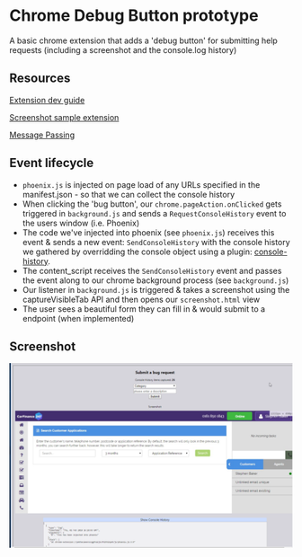 # Chrome Debug Button prototype

A basic chrome extension that adds a 'debug button' for submitting help requests (including a screenshot and the console.log history)


## Resources 

[Extension dev guide](https://developer.chrome.com/extensions/devguide)

[Screenshot sample extension](https://developer.chrome.com/extensions/samples#search:screenshot)

[Message Passing](https://developer.chrome.com/extensions/messaging)

## Event lifecycle

- `phoenix.js` is injected on page load of any URLs specified in the manifest.json - so that we can collect the console history
- When clicking the 'bug button', our `chrome.pageAction.onClicked` gets triggered in `background.js` and sends a `RequestConsoleHistory` event to the users window (i.e. Phoenix)
- The code we've injected into phoenix (see `phoenix.js`) receives this event & sends a new event: `SendConsoleHistory` with the console history we gathered by overridding the console object using a plugin: [console-history](https://github.com/lesander/console.history/).
- The content_script receives the `SendConsoleHistory` event and passes the event along to our chrome background process (see `background.js`)
- Our listener in `background.js` is triggered & takes a screenshot using the captureVisibleTab API and then opens our `screenshot.html` view 
- The user sees a beautiful form they can fill in & would submit to a endpoint (when implemented)


## Screenshot

![screenshot](https://raw.githubusercontent.com/stebaker92/chrome-debug-button/master/screenshot.png)
